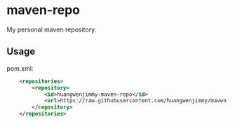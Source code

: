 # maven-repo
My personal maven repository.

## Usage
pom.xml:
```xml
    <repositories>
        <repository>
            <id>huangwenjimmy-maven-repo</id>
            <url>https://raw.githubusercontent.com/huangwenjimmy/maven-repo/master/</url>
        </repository>
    </repositories>
```
